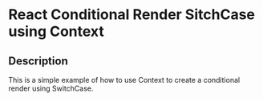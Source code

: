 
# React Conditional Render SitchCase using Context

## Description

This is a simple example of how to use Context to create a conditional render using SwitchCase.
